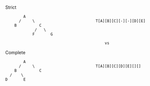 Strict   
```          
        A                       
      /     \                           T[A][B][C][-][-][D][E]
    B          C
             /   \                  
            F       G
```
                                                vs
Complete 
```
        A
      /     \                           T[A][B][C][D][E][][]
    B          C
  /    \        
D       E   
```